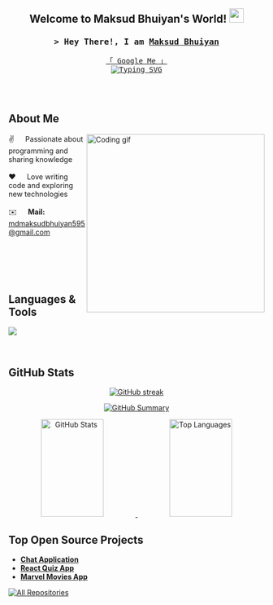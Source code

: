 <h2 align="center">
  Welcome to Maksud Bhuiyan's World!
  <img src="https://media.giphy.com/media/hvRJCLFzcasrR4ia7z/giphy.gif" width="28">
</h2>

<!-- Intro -->
<h3 align="center">
        <samp>&gt; Hey There!, I am
                <b><a href="https://maksudbhuiyan.xyz/" target="_blank">Maksud Bhuiyan</a></b>
        </samp>
</h3>

<p align="center"> 
  <samp>
    <a href="https://www.google.com/search?q=Maksud+Bhuiyan">「 Google Me 」</a>
    <br>
    <a href="https://git.io/typing-svg">
      <img src="https://readme-typing-svg.herokuapp.com?font=Fira+Code&size=17&pause=1000&width=435&lines=A+Backend+%26+Full-Stack+Developer;3%2B+Years+of+Programming+Experience;Always+Excited+to+Learn+New+Things" alt="Typing SVG" />
    </a>
    <br>
    <br>
  </samp>
</p>


<br />

## About Me

<p>
 <img align="right" width="350" src="https://media.giphy.com/media/qgQUggAC3Pfv687qPC/giphy.gif" alt="Coding gif" />
  
 ✌️ &emsp; Passionate about programming and sharing knowledge <br/><br/>
 ❤️ &emsp; Love writing code and exploring new technologies<br/><br/>
 ✉️ &emsp; <b>Mail:</b> <a href="mailto:maksudbhuiyan595@gmail.com">mdmaksudbhuiyan595@gmail.com</a><br/><br/>

</p>

<br/>
<br/>
<br/>

## Languages & Tools

<p align="left">
  <img src="https://skillicons.dev/icons?i=c,cpp,cs,java,php,laravel,html,css,js,react,nextjs,bootstrap,tailwind" />
</p>


<br/>

## GitHub Stats

<p align="center">
  <a href="https://github.com/maksudbhuiyan595">
    <img src="https://github-readme-streak-stats.herokuapp.com/?user=maksudbhuiyan595&theme=radical&border=7F3FBF&background=0D1117" alt="GitHub streak"/>
  </a>
</p>

<p align="center">
  <a href="https://github.com/maksudbhuiyan595">
    <img src="https://github-profile-summary-cards.vercel.app/api/cards/profile-details?username=maksudbhuiyan595&theme=radical" alt="GitHub Summary"/>
  </a>
</p>

<p align="center">
  <a href="https://github.com/maksudbhuiyan595">
    <img alt="GitHub Stats" src="https://denvercoder1-github-readme-stats.vercel.app/api?username=maksudbhuiyan595&show_icons=true&count_private=true&theme=react&border_color=7F3FBF&bg_color=0D1117&title_color=F85D7F&icon_color=F8D866" height="192px" width="49.5%"/>
  </a>
  <a href="https://github.com/maksudbhuiyan595">
    <img alt="Top Languages" src="https://denvercoder1-github-readme-stats.vercel.app/api/top-langs/?username=maksudbhuiyan595&langs_count=8&layout=compact&theme=react&border_color=7F3FBF&bg_color=0D1117&title_color=F85D7F&icon_color=F8D866" height="192px" width="49.5%"/>
  </a>
</p>

## Top Open Source Projects

- [**Chat Application**](https://github.com/maksudbhuiyan595/chat-application)
- [**React Quiz App**](https://github.com/maksudbhuiyan595/react-quiz-app)
- [**Marvel Movies App**](https://github.com/maksudbhuiyan595/marvel-movies-app)

<p align="left">
  <a href="https://github.com/maksudbhuiyan595?tab=repositories" target="_blank">
    <img alt="All Repositories" title="All Repositories" src="https://img.shields.io/badge/-All%20Repos-2962FF?style=for-the-badge&logo=koding&logoColor=white"/>
  </a>
</p>
